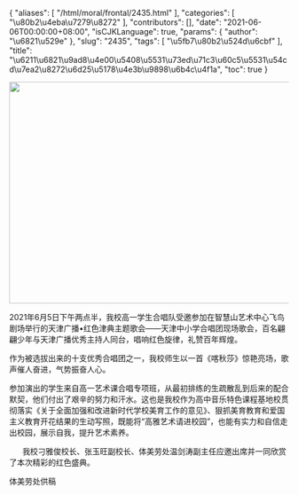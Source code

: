 {
    "aliases": [
        "/html/moral/frontal/2435.html"
    ],
    "categories": [
        "\u80b2\u4eba\u7279\u8272"
    ],
    "contributors": [],
    "date": "2021-06-06T00:00:00+08:00",
    "isCJKLanguage": true,
    "params": {
        "author": "\u6821\u529e"
    },
    "slug": "2435",
    "tags": [
        "\u5fb7\u80b2\u524d\u6cbf"
    ],
    "title": "\u6211\u6821\u9ad8\u4e00\u5408\u5531\u73ed\u71c3\u60c5\u5531\u54cd\u7ea2\u8272\u6d25\u5178\u4e3b\u9898\u6b4c\u4f1a",
    "toc": true
}


<img
    src="https://cdn.tfls.online/mirror/full/99e3b7dd7c6c4242b1dac4dd3618f9f2cbeaf317.jpg"
    style="display:block;margin-left:auto;margin-right:auto;"
    decoding="async"
    fetchpriority="auto"
    loading="lazy"
    height="400"
    width="600"
/>




  





2021年6月5日下午两点半，我校高一学生合唱队受邀参加在智慧山艺术中心飞鸟剧场举行的天津广播•红色津典主题歌会——天津中小学合唱团现场歌会，百名翩翩少年与天津广播优秀主持人同台，唱响红色旋律，礼赞百年辉煌。




作为被选拔出来的十支优秀合唱团之一，我校师生以一首《喀秋莎》惊艳亮场，歌声催人奋进，气势振奋人心。




参加演出的学生来自高一艺术课合唱专项班，从最初排练的生疏散乱到后来的配合默契，他们付出了艰辛的努力和汗水。这也是我校作为高中音乐特色课程基地校贯彻落实《关于全面加强和改进新时代学校美育工作的意见》、狠抓美育教育和爱国主义教育开花结果的生动写照，既能将“高雅艺术请进校园”，也能有实力和自信走出校园，展示自我，提升艺术素养。




      我校刁雅俊校长、张玉旺副校长、体美劳处温剑涛副主任应邀出席并一同欣赏了本次精彩的红色盛典。




  






体美劳处供稿





  





  



